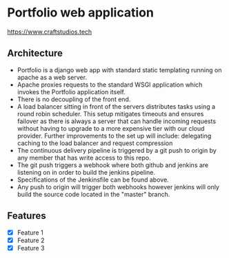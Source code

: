 # Portfolio web application

https://www.craftstudios.tech

## Architecture

- Portfolio is a django web app with standard static templating running on apache as a web server.
- Apache proxies requests to the standard WSGI application which invokes the Portfolio application itself.
- There is no decoupling of the front end.
- A load balancer sitting in front of the servers distributes tasks using a round robin scheduler. This setup mitigates timeouts and ensures failover as there is always a server that can handle incoming requests without having to upgrade to a more expensive tier with our cloud provider. Further improvements to the set up will include: delegating caching to the load balancer and request compression
- The continuous delivery pipeline is triggered by a git push to origin by any member that has write access to this repo.
- The git push triggers a webhook where both github and jenkins are listening on in order to build the jenkins pipeline.
- Specifications of the Jenkinsfile can be found above.
- Any push to origin will trigger both webhooks however jenkins will only build the source code located in the "master" branch.

## Features

- [x] Feature 1
- [x] Feature 2
- [x] Feature 3
